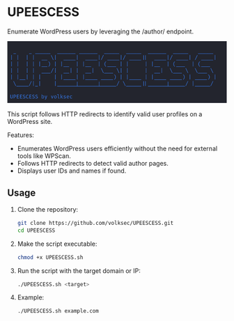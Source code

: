 # UPEESCESS

Enumerate WordPress users by leveraging the /author/<number> endpoint. 

![Screenshot](https://github.com/volksec/UPEESCESS/blob/main/example.png?raw=true)

This script follows HTTP redirects to identify valid user profiles on a WordPress site.

Features:

- Enumerates WordPress users efficiently without the need for external tools like WPScan.
- Follows HTTP redirects to detect valid author pages.
- Displays user IDs and names if found.

## Usage

1. Clone the repository:

    ```bash
    git clone https://github.com/volksec/UPEESCESS.git
    cd UPEESCESS
    ```

2. Make the script executable:

    ```bash
    chmod +x UPEESCESS.sh
    ```

3. Run the script with the target domain or IP:

    ```bash
    ./UPEESCESS.sh <target>
    ```
    
4. Example:

    ```bash
    ./UPEESCESS.sh example.com
    ```
